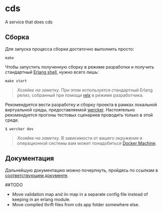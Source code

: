 # cds

A service that does cds

## Сборка

Для запуска процесса сборки достаточно выполнить просто:

    make

Чтобы запустить полученную сборку в режиме разработки и получить стандартный [Erlang shell][2], нужно всего лишь:

    make start

> _Хозяйке на заметку._ При этом используется стандартный Erlang релиз, собранный при помощи [relx][3] в режиме разработчика.

Рекомендуется вести разработку и сборку проекта в рамках локальной виртуальной среды, предоставляемой [wercker][1]. Настоятельно рекомендуется прогоны тестовых сценариев проводить только в этой среде.

    $ wercker dev

> _Хозяйке на заметку._ В зависимости от вашего окружения и операционной системы вам может понадобиться [Docker Machine][4].

## Документация

Дальнейшую документацию можно почерпнуть, пройдясь по ссылкам в [соответствующем документе](doc/index.md). 

[1]: http://devcenter.wercker.com/learn/basics/the-wercker-cli.html
[2]: http://erlang.org/doc/man/shell.html
[3]: https://github.com/erlware/relx
[4]: https://docs.docker.com/machine/install-machine/

##TODO
- Move validation map and iin map in a separate config file instead of keeping in an erlang module.
- Move compiled thrift files from cds app folder somewhere else.
